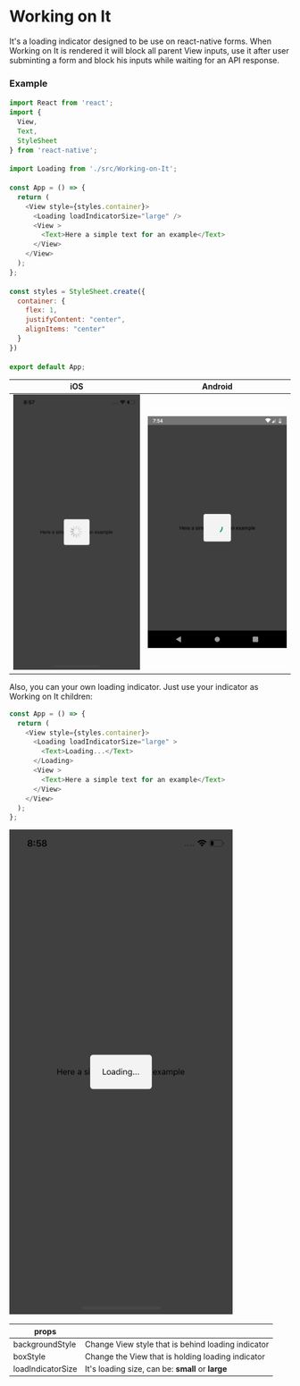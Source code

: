 # Working on It

It's a loading indicator designed to be use on react-native forms. When Working on It is rendered it will block all parent View inputs, use it after user subminting a form and block his inputs while waiting for an API response.

### Example
```javascript
import React from 'react';
import {
  View,
  Text,
  StyleSheet
} from 'react-native';

import Loading from './src/Working-on-It';

const App = () => {
  return (
    <View style={styles.container}>
      <Loading loadIndicatorSize="large" />
      <View >
        <Text>Here a simple text for an example</Text>
      </View>
    </View>
  );
};

const styles = StyleSheet.create({
  container: {
    flex: 1,
    justifyContent: "center",
    alignItems: "center"
  }
})

export default App;

```
iOS           |  Android
:-------------------------:|:-------------------------:
<img  width=700  src="./img/Simulator Screen Shot - iPhone X - 2019-10-01 at 08.57.01.png">  |  <img width=700 src="./img/screenshot-2019-10-01_08.54.21.329.png">

Also, you can your own loading indicator. Just use your indicator as Working on It children:

```javascript
const App = () => {
  return (
    <View style={styles.container}>
      <Loading loadIndicatorSize="large" >
        <Text>Loading...</Text>
      </Loading>
      <View >
        <Text>Here a simple text for an example</Text>
      </View>
    </View>
  );
};
```
<img  width=400  src="./img/Simulator Screen Shot - iPhone X - 2019-10-01 at 08.58.54.png">

| props  |  |
| ------------- | ------------- |
| backgroundStyle  |Change View style that is behind loading indicator |
|boxStyle  |Change the View that is holding loading indicator |
| loadIndicatorSize  | It's loading size, can be: **small** or **large**  |